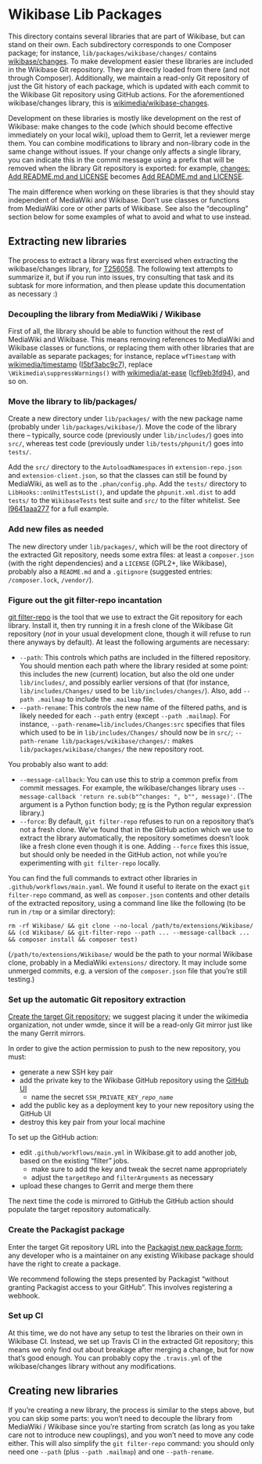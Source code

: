# Wikibase Lib Packages

This directory contains several libraries that are part of Wikibase, but can stand on their own.
Each subdirectory corresponds to one Composer package;
for instance, `lib/packages/wikibase/changes/` contains [wikibase/changes][].
To make development easier these libraries are included in the Wikibase Git repository.
They are directly loaded from there (and not through Composer).
Additionally, we maintain a read-only Git repository of just the Git history of each package,
which is updated with each commit to the Wikibase Git repository using GitHub actions.
For the aforementioned wikibase/changes library, this is [wikimedia/wikibase-changes][].

Development on these libraries is mostly like development on the rest of Wikibase:
make changes to the code (which should become effective immediately on your local wiki),
upload them to Gerrit, let a reviewer merge them.
You can combine modifications to library and non-library code in the same change without issues.
If your change only affects a single library,
you can indicate this in the commit message using a prefix that will be removed when the library Git repository is exported:
for example, [changes: Add README.md and LICENSE][d4ca838935] becomes [Add README.md and LICENSE][3d5ecbc27d].
<!-- TODO once we have more than one library, there should probably be a list of these prefixes here -->

The main difference when working on these libraries is that they should stay independent of MediaWiki and Wikibase.
Don’t use classes or functions from MediaWiki core or other parts of Wikibase.
See also the “decoupling” section below for some examples of what to avoid and what to use instead.

## Extracting new libraries

The process to extract a library was first exercised when extracting the wikibase/changes library, for [T256058][].
The following text attempts to summarize it, but if you run into issues,
try consulting that task and its subtask for more information,
and then please update this documentation as necessary :)

### Decoupling the library from MediaWiki / Wikibase

First of all, the library should be able to function without the rest of MediaWiki and Wikibase.
This means removing references to MediaWiki and Wikibase classes or functions,
or replacing them with other libraries that are available as separate packages;
for instance,
replace `wfTimestamp` with [wikimedia/timestamp][] ([I5bf3abc9c7][]),
replace `\Wikimedia\suppressWarnings()` with [wikimedia/at-ease][] ([Icf9eb3fd94][]),
and so on.

### Move the library to lib/packages/

Create a new directory under `lib/packages/` with the new package name
(probably under `lib/packages/wikibase/`).
Move the code of the library there –
typically, source code (previously under `lib/includes/`) goes into `src/`,
whereas test code (previously under `lib/tests/phpunit/`) goes into `tests/`.

Add the `src/` directory to the `AutoloadNamespaces` in `extension-repo.json` and `extension-client.json`,
so that the classes can still be found by MediaWiki,
as well as to the `.phan/config.php`.
Add the `tests/` directory to `LibHooks::onUnitTestsList()`,
and update the `phpunit.xml.dist` to add `tests/` to the `WikibaseTests` test suite and `src/` to the filter whitelist.
See [I9641aaa277][] for a full example.

### Add new files as needed

The new directory under `lib/packages/`,
which will be the root directory of the extracted Git repository,
needs some extra files:
at least a `composer.json` (with the right dependencies) and a `LICENSE` (GPL2+, like Wikibase),
probably also a `README.md` and a `.gitignore` (suggested entries: `/composer.lock`, `/vendor/`).

### Figure out the git filter-repo incantation

[git filter-repo][] is the tool that we use to extract the Git repository for each library.
Install it, then try running it in a fresh clone of the Wikibase Git repository
(*not* in your usual development clone, though it will refuse to run there anyways by default).
At least the following arguments are necessary:

- `--path`: This controls which paths are included in the filtered repository.
  You should mention each path where the library resided at some point:
  this includes the new (current) location, but also the old one under `lib/includes/`,
  and possibly earlier versions of that
  (for instance, `lib/includes/Changes/` used to be `lib/includes/changes/`).
  Also, add `--path .mailmap` to include the `.mailmap` file.
- `--path-rename`: This controls the new name of the filtered paths,
  and is likely needed for each `--path` entry (except `--path .mailmap`).
  For instance, `--path-rename=lib/includes/Changes:src` specifies that files which used to be in `lib/includes/Changes/` should now be in `src/`;
  `--path-rename lib/packages/wikibase/changes/:` makes `lib/packages/wikibase/changes/` the new repository root.

You probably also want to add:

- `--message-callback`: You can use this to strip a common prefix from commit messages.
  For example, the wikibase/changes library uses `--message-callback 'return re.sub(b"^changes: ", b"", message)'`.
  (The argument is a Python function body; [re][] is the Python regular expression library.)
- `--force`: By default, `git filter-repo` refuses to run on a repository that’s not a fresh clone.
  We’ve found that in the GitHub action which we use to extract the library automatically,
  the repository sometimes doesn’t look like a fresh clone even though it is one.
  Adding `--force` fixes this issue, but should only be needed in the GitHub action,
  not while you’re experimenting with `git filter-repo` locally.

You can find the full commands to extract other libraries in `.github/workflows/main.yaml`.
We found it useful to iterate on the exact `git filter-repo` command,
as well as `composer.json` contents and other details of the extracted repository,
using a command line like the following (to be run in `/tmp` or a similar directory):

```
rm -rf Wikibase/ && git clone --no-local /path/to/extensions/Wikibase/ && (cd Wikibase/ && git-filter-repo --path ... --message-callback ... && composer install && composer test)
```

(`/path/to/extensions/Wikibase/` would be the path to your normal Wikibase clone,
probably in a MediaWiki `extensions/` directory.
It may include some unmerged commits, e.g. a version of the `composer.json` file that you’re still testing.)

### Set up the automatic Git repository extraction

[Create the target Git repository][new repository];
we suggest placing it under the wikimedia organization, not under wmde,
since it will be a read-only Git mirror just like the many Gerrit mirrors.

In order to give the action permission to push to the new repository, you must:
* generate a new SSH key pair
* add the private key to the Wikibase GitHub repository using the [GitHub UI][Wikibase secrets]
  * name the secret <code>SSH_PRIVATE_KEY_<var>repo_name</var></code>
* add the public key as a deployment key to your new repository using the GitHub UI
* destroy this key pair from your local machine

To set up the GitHub action:
* edit `.github/workflows/main.yml` in Wikibase.git to add another job, based on the existing “filter” jobs.
  * make sure to add the key and tweak the secret name appropriately
  * adjust the `targetRepo` and `filterArguments` as necessary
* upload these changes to Gerrit and merge them there

The next time the code is mirrored to GitHub the GitHub action should populate the target repository
automatically.

### Create the Packagist package

Enter the target Git repository URL into the [Packagist new package form][new package];
any developer who is a maintainer on any existing Wikibase package should have the right to create a package.

We recommend following the steps presented by Packagist “without granting Packagist access to your GitHub”.
This involves registering a webhook.

### Set up CI

At this time, we do not have any setup to test the libraries on their own in Wikibase CI.
Instead, we set up Travis CI in the extracted Git repository;
this means we only find out about breakage after merging a change,
but for now that’s good enough.
You can probably copy the `.travis.yml` of the wikibase/changes library without any modifications.

## Creating new libraries

If you’re creating a new library,
the process is similar to the steps above,
but you can skip some parts:
you won’t need to decouple the library from MediaWiki / Wikibase since you’re starting from scratch
(as long as you take care not to introduce new couplings),
and you won’t need to move any code either.
This will also simplify the `git filter-repo` command:
you should only need one `--path` (plus `--path .mailmap`) and one `--path-rename`.

[wikibase/changes]: https://packagist.org/packages/wikibase/changes
[wikimedia/wikibase-changes]: https://github.com/wikimedia/wikibase-changes
[d4ca838935]: https://github.com/wikimedia/mediawiki-extensions-Wikibase/commit/d4ca83893519b7c36274c50ac88a0403bf9a9c93
[3d5ecbc27d]: https://github.com/wikimedia/wikibase-changes/commit/3d5ecbc27dea2cbcae222ebec1dc6835df9becc8
[T256058]: https://phabricator.wikimedia.org/T256058
[wikimedia/timestamp]: https://packagist.org/packages/wikimedia/timestamp
[I5bf3abc9c7]: https://gerrit.wikimedia.org/r/615714
[wikimedia/at-ease]: https://packagist.org/packages/wikimedia/at-ease
[Icf9eb3fd94]: https://gerrit.wikimedia.org/r/615719
[I9641aaa277]: https://gerrit.wikimedia.org/r/616117
[git filter-repo]: https://github.com/newren/git-filter-repo/
[re]: https://docs.python.org/3/library/re.html
[new repository]: https://github.com/new
[Wikibase secrets]: https://github.com/wikimedia/mediawiki-extensions-Wikibase/settings/secrets
[new package]: https://packagist.org/packages/submit
